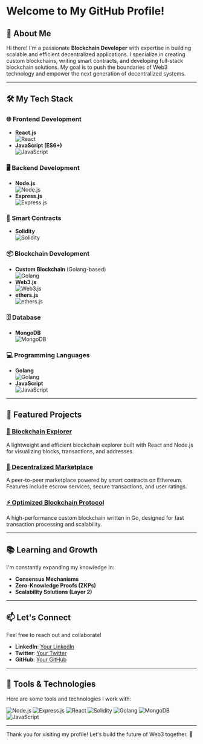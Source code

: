 # Welcome to My GitHub Profile! 

## 🚀 About Me

Hi there! I'm a passionate **Blockchain Developer** with expertise in building scalable and efficient decentralized applications. I specialize in creating custom blockchains, writing smart contracts, and developing full-stack blockchain solutions. My goal is to push the boundaries of Web3 technology and empower the next generation of decentralized systems.

---

## 🛠 My Tech Stack

### 🌐 Frontend Development
- **React.js**  
![React](https://img.shields.io/badge/React-61DAFB?style=for-the-badge&logo=react&logoColor=black)
- **JavaScript (ES6+)**  
![JavaScript](https://img.shields.io/badge/JavaScript-F7DF1E?style=for-the-badge&logo=javascript&logoColor=black)

### 🖥 Backend Development
- **Node.js**  
![Node.js](https://img.shields.io/badge/Node.js-339933?style=for-the-badge&logo=node-dot-js&logoColor=white)
- **Express.js**  
![Express.js](https://img.shields.io/badge/Express.js-000000?style=for-the-badge&logo=express&logoColor=white)

### 📜 Smart Contracts
- **Solidity**  
![Solidity](https://img.shields.io/badge/Solidity-363636?style=for-the-badge&logo=solidity&logoColor=white)

### 📦 Blockchain Development
- **Custom Blockchain** (Golang-based)  
![Golang](https://img.shields.io/badge/Go-00ADD8?style=for-the-badge&logo=go&logoColor=white)
- **Web3.js**  
![Web3.js](https://img.shields.io/badge/Web3.js-F16822?style=for-the-badge&logo=web3-dot-js&logoColor=white)
- **ethers.js**  
![ethers.js](https://img.shields.io/badge/Ethers.js-1C1E21?style=for-the-badge&logo=ethereum&logoColor=white)

### 🗄️ Database
- **MongoDB**  
![MongoDB](https://img.shields.io/badge/MongoDB-47A248?style=for-the-badge&logo=mongodb&logoColor=white)

### 💻 Programming Languages
- **Golang**  
![Golang](https://img.shields.io/badge/Go-00ADD8?style=for-the-badge&logo=go&logoColor=white)
- **JavaScript**  
![JavaScript](https://img.shields.io/badge/JavaScript-F7DF1E?style=for-the-badge&logo=javascript&logoColor=black)

---

## 🌟 Featured Projects

### [🔗 Blockchain Explorer](https://github.com/your-repo/blockchain-explorer)
A lightweight and efficient blockchain explorer built with React and Node.js for visualizing blocks, transactions, and addresses.

### [💼 Decentralized Marketplace](https://github.com/your-repo/decentralized-marketplace)
A peer-to-peer marketplace powered by smart contracts on Ethereum. Features include escrow services, secure transactions, and user ratings.

### [⚡ Optimized Blockchain Protocol](https://github.com/your-repo/optimized-blockchain)
A high-performance custom blockchain written in Go, designed for fast transaction processing and scalability.

---

## 📚 Learning and Growth
I'm constantly expanding my knowledge in:
- **Consensus Mechanisms**
- **Zero-Knowledge Proofs (ZKPs)**
- **Scalability Solutions (Layer 2)**

---

## 📫 Let's Connect
Feel free to reach out and collaborate!

- **LinkedIn**: [Your LinkedIn](https://www.linkedin.com/in/your-profile)
- **Twitter**: [Your Twitter](https://twitter.com/your-profile)
- **GitHub**: [Your GitHub](https://github.com/your-username)

---

## 🧰 Tools & Technologies

Here are some tools and technologies I work with:

![Node.js](https://img.shields.io/badge/Node.js-339933?style=for-the-badge&logo=node-dot-js&logoColor=white)
![Express.js](https://img.shields.io/badge/Express.js-000000?style=for-the-badge&logo=express&logoColor=white)
![React](https://img.shields.io/badge/React-61DAFB?style=for-the-badge&logo=react&logoColor=black)
![Solidity](https://img.shields.io/badge/Solidity-363636?style=for-the-badge&logo=solidity&logoColor=white)
![Golang](https://img.shields.io/badge/Go-00ADD8?style=for-the-badge&logo=go&logoColor=white)
![MongoDB](https://img.shields.io/badge/MongoDB-47A248?style=for-the-badge&logo=mongodb&logoColor=white)
![JavaScript](https://img.shields.io/badge/JavaScript-F7DF1E?style=for-the-badge&logo=javascript&logoColor=black)

---

Thank you for visiting my profile! Let's build the future of Web3 together. 🌌

